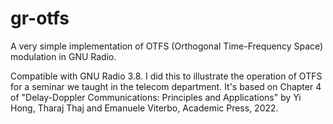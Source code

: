 # gr-otfs
A very simple implementation of OTFS (Orthogonal Time-Frequency Space) modulation in GNU Radio. 

Compatible with GNU Radio 3.8. I did this to illustrate the operation of OTFS for a seminar we taught in the telecom department. It's based on Chapter 4 of "Delay-Doppler Communications: Principles and Applications" by Yi Hong, Tharaj Thaj and Emanuele Viterbo, Academic Press, 2022. 
